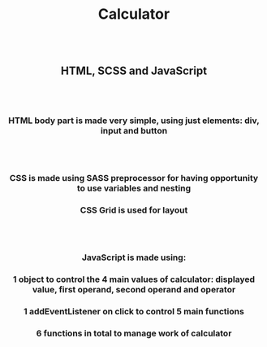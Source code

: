 <h1 align="center">Calculator</h1>
</br>
</br>
<h2 align="center">HTML, SCSS and JavaScript</h2>
</br>
</br>
<h3 align="center">HTML body part is made very simple, using just elements: div, input and button</h3>
</br>
</br>
<h3 align="center">CSS is made using SASS preprocessor for having opportunity to use variables and nesting</h3>
<h3 align="center">CSS Grid is used for layout</h3>
</br>
</br>
<h3 align="center">JavaScript is made using:</h3>
<h3 align="center">1 object to control the 4 main values of calculator: displayed value, first operand, second operand and operator</h3>
  <h3 align="center">1 addEventListener  on click to control 5 main functions</h3>
<h3 align="center">6 functions in total to manage work of calculator</h3>
